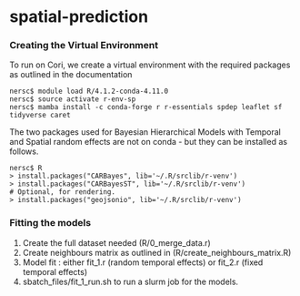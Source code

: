 # spatial-prediction


### Creating the Virtual Environment

To run on Cori, we create a virtual environment with the required packages as outlined in the documentation 

```
nersc$ module load R/4.1.2-conda-4.11.0
nersc$ source activate r-env-sp
nersc$ mamba install -c conda-forge r r-essentials spdep leaflet sf tidyverse caret
```

The two packages used for Bayesian Hierarchical Models with Temporal and Spatial random effects are not on conda - but they can be installed as follows.

```
nersc$ R
> install.packages("CARBayes", lib='~/.R/srclib/r-venv')
> install.packages("CARBayesST", lib='~/.R/srclib/r-venv')
# Optional, for rendering.
> install.packages("geojsonio", lib='~/.R/srclib/r-venv')
```


### Fitting the models

1. Create the full dataset needed (R/0_merge_data.r) 
2. Create neighbours matrix as outlined in (R/create_neighbours_matrix.R)
3. Model fit : either fit_1.r (random temporal effects) or fit_2.r (fixed temporal effects)
4. sbatch_files/fit_1_run.sh to run a slurm job for the models.

